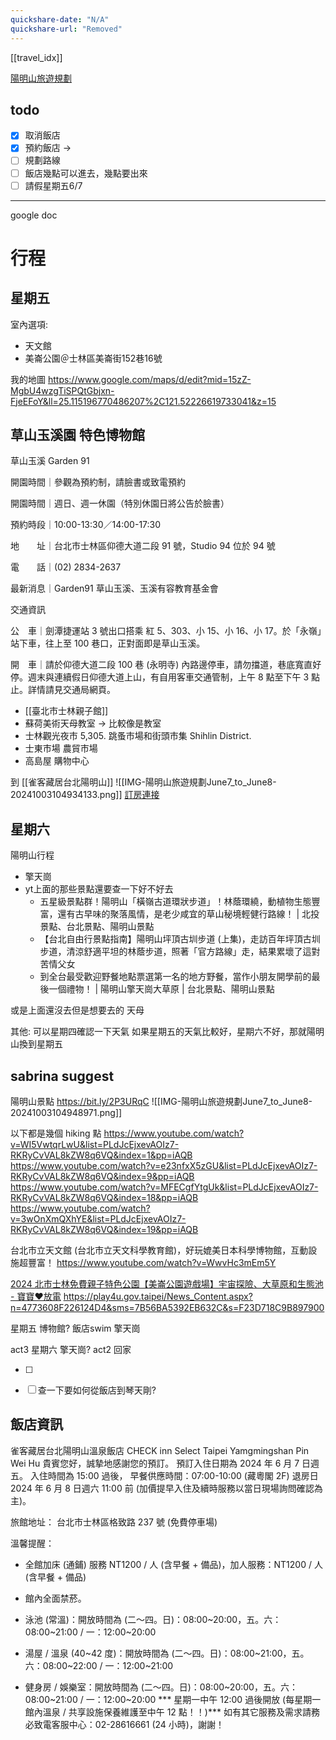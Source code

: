 ```yaml
---
quickshare-date: "N/A"
quickshare-url: "Removed"
---
```

[[travel_idx]]


[陽明山旅遊規劃 ](https://docs.google.com/document/d/15QgwvNhLcO3PotRqrBmjFZP6Ewb5fPBt7qM3TyE9DGQ/edit#heading=h.5an388wh4ov7)

## todo
- [x] 取消飯店
- [x] 預約飯店  ->  
- [ ] 規劃路線
- [ ] 飯店幾點可以進去，幾點要出來
- [ ] 請假星期五6/7
---


google doc



# 行程

## 星期五

室內選項:
- 天文館
- 美崙公園＠士林區美崙街152巷16號


我的地圖
https://www.google.com/maps/d/edit?mid=15zZ-MgbU4wzgTiSPQtGbjxn-FjeEFoY&ll=25.115196770486207%2C121.52226619733041&z=15

## 草山玉溪園 特色博物館


草山玉溪 Garden 91

開園時間｜參觀為預約制，請臉書或致電預約

開園時間｜週日、週一休園（特別休園日將公告於臉書）

預約時段｜10:00-13:30／14:00-17:30

地　　址｜台北市士林區仰德大道二段 91 號，Studio 94 位於 94 號

電　　話｜(02) 2834-2637

最新消息｜Garden91 草山玉溪、玉溪有容教育基金會



交通資訊

公　車｜劍潭捷運站 3 號出口搭乘 紅 5、303、小 15、小 16、小 17。於「永嶺」站下車，往上至 100 巷口，正對面即是草山玉溪。

開　車｜請於仰德大道二段 100 巷 (永明寺) 內路邊停車，請勿擋道，巷底寬直好停。週末與連續假日仰德大道上山，有自用客車交通管制，上午 8 點至下午 3 點止。詳情請見交通局網頁。






- [[臺北市士林親子館]]
- 蘇荷美術天母教室 -> 比較像是教室
- 士林觀光夜市 5,305. 跳蚤市場和街頭市集 Shihlin District.
- 士東市場 農貿市場
- 高島屋 購物中心


到   [[雀客藏居台北陽明山]]
![[IMG-陽明山旅遊規劃June7_to_June8-20241003104934133.png]]
[訂房連接](https://secure.booking.com/confirmation.zh-tw.html?aid=1288258&label=metagha-link-MRTW-hotel-286362_dev-desktop_los-1_bw-24_dow-Friday_defdate-0_room-0_gstadt-2_rateid-ein1dg_aud-7379979543_gacid-6642513825_mcid-10_ppa-0_clrid-0_ad-1_gstkid-0_checkin-20240607_ppt-GG1Ed_lp-2158_r-12739114695922056520&sid=ebe30cd46ceb0e4edcab0948fa72075b&auth_key=JVm8vi4eqv8IbGEJ&bp_travel_purpose=leisure&ges=2039.78354978355&hostname=www.booking.com&pre_price=4697.7975&rt_num_blocks=6&send_sms_confirmation=1&source=book&srpvid=3d765cc1d2d00431&ua_created=0&)



## 星期六

陽明山行程
- 擎天崗
- yt上面的那些景點還要查一下好不好去
	- 五星級景點群！陽明山「橫嶺古道環狀步道」！林蔭環繞，動植物生態豐富，還有古早味的聚落風情，是老少咸宜的草山秘境輕健行路線！ | 北投景點、台北景點、陽明山景點
	- 【台北自由行景點指南】陽明山坪頂古圳步道 (上集)，走訪百年坪頂古圳步道，清涼舒適平坦的林蔭步道，照著「官方路線」走，結果累壞了這對苦情父女
	- 到全台最受歡迎野餐地點票選第一名的地方野餐，當作小朋友開學前的最後一個禮物！ | 陽明山擎天崗大草原 | 台北景點、陽明山景點



或是上面還沒去但是想要去的
天母


其他:
可以星期四確認一下天氣
如果星期五的天氣比較好，星期六不好，那就陽明山換到星期五




## sabrina suggest


陽明山景點 
https://bit.ly/2P3URqC
![[IMG-陽明山旅遊規劃June7_to_June8-20241003104948971.png]]


以下都是幾個 hiking 點
https://www.youtube.com/watch?v=WI5VwtqrLwU&list=PLdJcEjxevAOIz7-RKRyCvVAL8kZW8q6VQ&index=1&pp=iAQB
https://www.youtube.com/watch?v=e23nfxX5zGU&list=PLdJcEjxevAOIz7-RKRyCvVAL8kZW8q6VQ&index=9&pp=iAQB
https://www.youtube.com/watch?v=MFECgfYtgUk&list=PLdJcEjxevAOIz7-RKRyCvVAL8kZW8q6VQ&index=18&pp=iAQB
https://www.youtube.com/watch?v=3wOnXmQXhYE&list=PLdJcEjxevAOIz7-RKRyCvVAL8kZW8q6VQ&index=19&pp=iAQB




台北市立天文館 (台北市立天文科學教育館)，好玩媲美日本科學博物館，互動設施超豐富！
https://www.youtube.com/watch?v=WwvHc3mEm5Y



[2024 北市士林免費親子特色公園【美崙公園遊戲場】宇宙探險、大草原和生態池 - 寶寶❤️放電](https://tinyhumanonboard.com/meilunpark/)
https://play4u.gov.taipei/News_Content.aspx?n=4773608F226124D4&sms=7B56BA5392EB632C&s=F23D718C9B897900














星期五
博物館?
飯店swim
擎天崗


act3
星期六
擎天崗?
act2
回家



- [ ] 
- [ ] 查一下要如何從飯店到琴天剛?




## 飯店資訊
雀客藏居台北陽明山溫泉飯店 CHECK inn Select Taipei Yamgmingshan
Pin Wei Hu 貴賓您好，誠摯地感謝您的預訂。
預訂入住日期為 2024 年 6 月 7 日週五。
入住時間為 15:00 過後，
早餐供應時間：07:00-10:00 (藏粵閣 2F)
退房日 2024 年 6 月 8 日週六 11:00 前 (加價提早入住及續時服務以當日現場詢問確認為主)。

旅館地址： 台北市士林區格致路 237 號 (免費停車場)

溫馨提醒：
* 全館加床 (通鋪) 服務 NT1200 / 人 (含早餐 + 備品)，加人服務：NT1200 / 人 (含早餐 + 備品)
* 館內全面禁菸。
* 泳池 (常溫)：開放時間為 (二～四。日)：08:00~20:00，五。六：08:00~21:00 / 一：12:00~20:00
* 湯屋 / 溫泉 (40~42 度)：開放時間為 (二～四。日)：08:00~21:00，五。六：08:00~22:00 / 一：12:00~21:00

* 健身房 / 娛樂室：開放時間為 (二～四。日)：08:00~20:00，五。六：08:00~21:00 / 一：12:00~20:00
*** 星期一中午 12:00 過後開放 (每星期一館內溫泉 / 共享設施保養維護至中午 12 點！！)***
如有其它服務及需求請務必致電客服中心：02-28616661 (24 小時)，謝謝！
